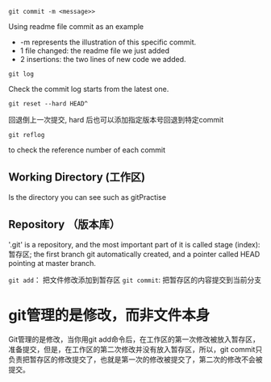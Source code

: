 `git commit -m <message>>`


Using readme file commit as an example
* -m represents the illustration of this specific commit.
* 1 file changed: the readme file we just added
* 2 insertions: the two lines of new code we added. 

`git log`

Check the commit log starts from the latest one.

`git reset --hard HEAD^`

回退倒上一次提交, hard 后也可以添加指定版本号回退到特定commit

`git reflog`

to check the reference number of each commit

## Working Directory (工作区)

Is the directory you can see such as gitPractise

## Repository （版本库）
'.git' is a repository, and the most important part of it is called stage (index):暂存区; the first branch git automatically created, and a pointer called HEAD pointing at master branch.

`git add`： 把文件修改添加到暂存区
`git commit`: 把暂存区的内容提交到当前分支



# git管理的是修改，而非文件本身
Git管理的是修改，当你用git add命令后，在工作区的第一次修改被放入暂存区，准备提交，但是，在工作区的第二次修改并没有放入暂存区，所以，git commit只负责把暂存区的修改提交了，也就是第一次的修改被提交了，第二次的修改不会被提交。

